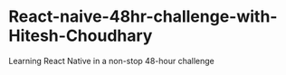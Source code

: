 # React-naive-48hr-challenge-with-Hitesh-Choudhary
Learning React Native in a non-stop 48-hour challenge

